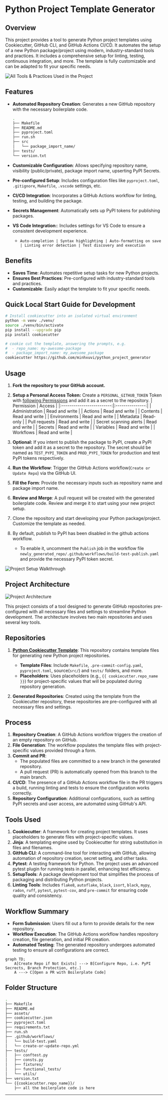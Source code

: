 # Python Project Template Generator

## Overview

This project provides a tool to generate Python project templates using Cookiecutter, GitHub CLI, and GitHub Actions CI/CD. It automates the setup of a new Python package/project using modern, industry-standard tools and practices. It includes a comprehensive setup for linting, testing, continuous integration, and more. The template is fully customizable and can be adapted to fit your specific needs.

<img src='assets/all-tools-images.png' title='All Tools & Practices Used in the Project'>

## Features

- **Automated Repository Creation**: Generates a new GitHub repository with the necessary boilerplate code.

    ```bash
    .
    ├── Makefile
    ├── README.md
    ├── pyproject.toml
    ├── run.sh
    ├── src
    │   └── package_import_name/
    ├── tests/
    └── version.txt
    ```

- **Customizable Configuration**: Allows specifying repository name, visibility (public/private), package import name, upserting PyPI Secrets.
- **Pre-configured Setup**: Includes configuration files like `pyproject.toml`, `.gitignore`, `Makefile`, `.vscode` settings, etc.
- **CI/CD Integration**: Incorporates a GitHub Actions workflow for linting, testing, and building the package.
- **Secrets Management**: Automatically sets up PyPI tokens for publishing packages.
- **VS Code Integration:**: Includes settings for VS Code to ensure a consistent development experience.
    - `Auto-completion | Syntax highlighting | Auto-formatting on save | Linting error detection | Test discovery and execution`


## Benefits

- **Saves Time**: Automates repetitive setup tasks for new Python projects.
- **Ensures Best Practices**: Pre-configured with industry-standard tools and practices.
- **Customizable**: Easily adapt the template to fit your specific needs.


## Quick Local Start Guide for Development

```bash
# Install cookiecutter into an isolated virtual environment
python -m venv ./venv/
source ./venv/bin/activate
pip install --upgrade pip
pip install cookiecutter

# cookie cut the template, answering the prompts, e.g.
#  - repo_name: my-awesome-package
#  - package_import_name: my_awesome_package
cookiecutter https://github.com/minhxuvi/python_project_generator
```


## Usage

1. **Fork the repository to your GitHub account.**
2. **Setup a Personal Access Token:** Create a `PERSONAL_GITHUB_TOKEN` Token with [following Permissions](./assets/gh-token-permission-defined.png) and add it as a secret to the repository.
    | Permission                | Access          |
    |:-------------------------:|:---------------:|
    | Administration            | Read and write  |
    | Actions                   | Read and write  |
    | Contents                  | Read and write  |
    | Environments              | Read and write  |
    | Metadata                  | Read-only       |
    | Pull requests             | Read and write  |
    | Secret scanning alerts    | Read and write  |
    | Secrets                   | Read and write  |
    | Variables                 | Read and write  |
    | Workflows                 | Read and write  |

3. **Optional:** If you intent to publish the package to PyPI, create a PyPI token and add it as a secret to the repository. The secret should be named as `TEST_PYPI_TOKEN` and `PROD_PYPI_TOKEN` for production and test PyPI tokens respectively.
4. **Run the Workflow**: Trigger the GitHub Actions workflow(`Create or Update Repo`) via the GitHub UI.
5. **Fill the Form**: Provide the necessary inputs such as repository name and package import name.
6. **Review and Merge**: A pull request will be created with the generated boilerplate code. Review and merge it to start using your new project setup.
7. Clone the repository and start developing your Python package/project. Customize the template as needed.
8. By default, publish to PyPI has been disabled in the github actions workflow.
   - To enable it, uncomment the `Publish` job in the workflow file `newly_generated_repo/.github/workflows/build-test-publish.yaml` and provide the necessary PyPI token secret.


![Project Setup Walkthrough](./assets/project-walkthrough.png)


## Project Architecture

![Project Architecture](./assets/project-architecture.png)


This project consists of a tool designed to generate GitHub repositories pre-configured with all necessary files and settings to streamline Python development. The architecture involves two main repositories and uses several key tools.

## Repositories

1. [**Python Cookiecutter Template**](https://github.com/minhxuvi/python_project_generator): This repository contains template files for generating new Python project repositories.
   - **Template Files**: Include `Makefile`, `.pre-commit-config.yaml`, `pyproject.toml`, source(`src/`) and `tests/` folders, and more.
   - **Placeholders**: Uses placeholders (e.g., `{{ cookiecutter.repo_name }}`) for project-specific values that will be populated during repository generation.

2. **Generated Repositories**: Created using the template from the Cookiecutter repository, these repositories are pre-configured with all necessary files and settings.

## Process

1. **Repository Creation**: A GitHub Actions workflow triggers the creation of an empty repository on GitHub.
2. **File Generation**: The workflow populates the template files with project-specific values provided through a form.
3. **Commit and PR**:
   - The populated files are committed to a new branch in the generated repository.
   - A pull request (PR) is automatically opened from this branch to the main branch.
4. **CI/CD**: The presence of a GitHub Actions workflow file in the PR triggers a build, running linting and tests to ensure the configuration works correctly.
5. **Repository Configuration**: Additional configurations, such as setting PyPI secrets and user access, are automated using GitHub's API.

## Tools Used

1. **Cookiecutter**: A framework for creating project templates. It uses placeholders to generate files with project-specific values.
2. **Jinja**: A templating engine used by Cookiecutter for string substitution in files and filenames.
3. **GitHub CLI**: A command-line tool for interacting with GitHub, allowing automation of repository creation, secret setting, and other tasks.
4. **Pytest**: A testing framework for Python. The project uses an advanced pytest plugin for running tests in parallel, enhancing test efficiency.
5. **SetupTools**: A package development tool that simplifies the process of packaging and distributing Python projects.
6. **Linting Tools**: Includes `flake8`, `autoflake`,  `black`, `isort`, `black`, `mypy`, `radon`, `ruff`, `pytest`, `pytest-cov`, and `pre-commit` for ensuring code quality and consistency.

## Workflow Summary

- **Form Submission**: Users fill out a form to provide details for the new repository.
- **Workflow Execution**: The GitHub Actions workflow handles repository creation, file generation, and initial PR creation.
- **Automated Testing**: The generated repository undergoes automated testing to ensure all configurations are correct.


```mermaid
graph TD;
    A[Create Repo if Not Exists] ---> B[Configure Repo, i.e. PyPI Secrects, Branch Protection, etc.]
    A ---> C[Open a PR with Boilerplate Code]
```

## Folder Structure

```bash
.
├── Makefile
├── README.md
├── assets/
├── cookiecutter.json
├── pyproject.toml
├── requirements.txt
├── run.sh
├── .github/workflows/
│   └── build-test.yaml
│   └── create-or-update-repo.yml
├── tests/
│   ├── conftest.py
│   ├── consts.py
│   ├── fixtures/
│   ├── functional_tests/
│   └── utils/
├── version.txt
└── {{cookiecutter.repo_name}}/
    ├── all the boilerplate code is here
```

* **
